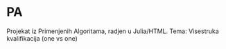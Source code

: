 # PA
Projekat iz Primenjenih Algoritama, radjen u Julia/HTML.
Tema: Visestruka kvalifikacija (one vs one)
